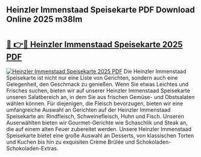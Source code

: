 ## Heinzler Immenstaad Speisekarte PDF Download Online 2025 m38Im

# <h2><a href="http://gc7e6qw.nevu.top/?p=Heinzler+Immenstaad+Speisekarte">🔗 👉🔴 Heinzler Immenstaad Speisekarte 2025 PDF</a></h2>

[![Heinzler Immenstaad Speisekarte 2025 PDF](https://i.imgur.com/dBaPXMq.png)](http://gc7e6qw.nevu.top/?p=Heinzler+Immenstaad+Speisekarte)
Die Heinzler Immenstaad Speisekarte ist nicht nur eine Liste von Gerichten, sondern auch eine Gelegenheit, den Geschmack zu genießen. Wenn Sie etwas Leichtes und Frisches suchen, bieten wir auf unserer Heinzler Immenstaad Speisekarte unseren Salatbereich an, in dem Sie aus frischen Gemüse- und Obstsalaten wählen können. Für diejenigen, die Fleisch bevorzugen, bieten wir eine umfangreiche Auswahl an Gerichten auf der Heinzler Immenstaad Speisekarte an: Rindfleisch, Schweinefleisch, Huhn und Fisch. Unseren Auserwählten bieten wir Gourmet-Gerichte wie Schaschlik und Steak an, die auf einem alten Feuer zubereitet werden. Unsere Heinzler Immenstaad Speisekarte bietet eine große Auswahl an Desserts, von klassischen Torten und Kuchen bis hin zu exquisiten Crème Brûlée und Schokoladen-Schokoladen-Extras.
